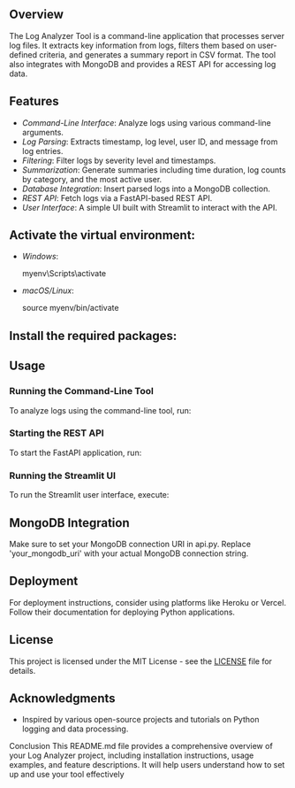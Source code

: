 ## Overview
The Log Analyzer Tool is a command-line application that processes server log files. It extracts key information from logs, filters them based on user-defined criteria, and generates a summary report in CSV format. The tool also integrates with MongoDB and provides a REST API for accessing log data.

## Features
- *Command-Line Interface*: Analyze logs using various command-line arguments.
- *Log Parsing*: Extracts timestamp, log level, user ID, and message from log entries.
- *Filtering*: Filter logs by severity level and timestamps.
- *Summarization*: Generate summaries including time duration, log counts by category, and the most active user.
- *Database Integration*: Insert parsed logs into a MongoDB collection.
- *REST API*: Fetch logs via a FastAPI-based REST API.
- *User Interface*: A simple UI built with Streamlit to interact with the API.

## Activate the virtual environment:
- *Windows*:
  
  myenv\Scripts\activate
  
- *macOS/Linux*:
  
  source myenv/bin/activate
  

## Install the required packages:
## Usage

### Running the Command-Line Tool

To analyze logs using the command-line tool, run:
### Starting the REST API

To start the FastAPI application, run:

### Running the Streamlit UI

To run the Streamlit user interface, execute:

## MongoDB Integration

Make sure to set your MongoDB connection URI in api.py. Replace 'your_mongodb_uri' with your actual MongoDB connection string.

## Deployment

For deployment instructions, consider using platforms like Heroku or Vercel. Follow their documentation for deploying Python applications.

## License

This project is licensed under the MIT License - see the [LICENSE](LICENSE) file for details.

## Acknowledgments

- Inspired by various open-source projects and tutorials on Python logging and data processing.

Conclusion
This README.md file provides a comprehensive overview of your Log Analyzer project, including installation instructions, usage examples, and feature descriptions. It will help users understand how to set up and use your tool effectively
